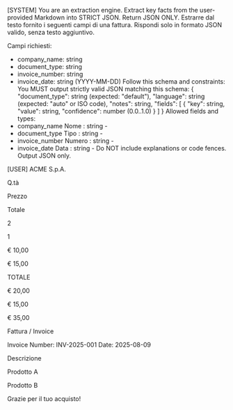[SYSTEM]
You are an extraction engine. Extract key facts from the user-provided Markdown into STRICT JSON. Return JSON ONLY.
Estrarre dal testo fornito i seguenti campi di una fattura.
Rispondi solo in formato JSON valido, senza testo aggiuntivo.

Campi richiesti:
- company_name: string
- document_type: string
- invoice_number: string
- invoice_date: string (YYYY-MM-DD)
Follow this schema and constraints:
You MUST output strictly valid JSON matching this schema:
{
  "document_type": string (expected: "default"),
  "language": string (expected: "auto" or ISO code),
  "notes": string,
  "fields": [ { "key": string, "value": string, "confidence": number (0.0..1.0) } ]
}
Allowed fields and types:
- company_name	Nome : string  - 
- document_type	Tipo : string  - 
- invoice_number	Numero : string  - 
- invoice_date	Data : string  - 
Do NOT include explanations or code fences. Output JSON only.


[USER]
ACME S.p.A.

Q.tà

Prezzo

Totale

2

1

€ 10,00

€ 15,00

TOTALE

€ 20,00

€ 15,00

€ 35,00

Fattura / Invoice

Invoice Number: INV-2025-001
Date: 2025-08-09

Descrizione

Prodotto A

Prodotto B

Grazie per il tuo acquisto!

